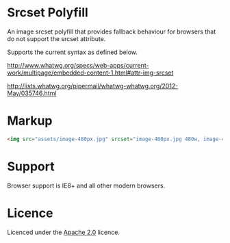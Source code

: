 Srcset Polyfill
===============

An image srcset polyfill that provides fallback behaviour for browsers that do not support the srcset attribute.

Supports the current syntax as defined below.   

http://www.whatwg.org/specs/web-apps/current-work/multipage/embedded-content-1.html#attr-img-srcset

http://lists.whatwg.org/pipermail/whatwg-whatwg.org/2012-May/035746.html

Markup
======

``` html
<img src="assets/image-480px.jpg" srcset="image-480px.jpg 480w, image-480px-2x.jpg 480w 2x, image-768px.jpg 768w" alt="srcset example" />
```

Support
==========
Browser support is IE8+ and all other modern browsers.

Licence
==========
Licenced under the [Apache 2.0](http://www.apache.org/licenses/LICENSE-2.0.html) licence.